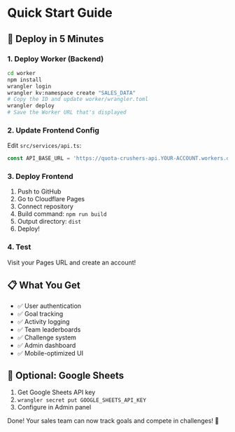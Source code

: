 # Quick Start Guide

## 🚀 Deploy in 5 Minutes

### 1. Deploy Worker (Backend)
```bash
cd worker
npm install
wrangler login
wrangler kv:namespace create "SALES_DATA"
# Copy the ID and update worker/wrangler.toml
wrangler deploy
# Save the Worker URL that's displayed
```

### 2. Update Frontend Config
Edit `src/services/api.ts`:
```typescript
const API_BASE_URL = 'https://quota-crushers-api.YOUR-ACCOUNT.workers.dev'
```

### 3. Deploy Frontend
1. Push to GitHub
2. Go to Cloudflare Pages
3. Connect repository
4. Build command: `npm run build`
5. Output directory: `dist`
6. Deploy!

### 4. Test
Visit your Pages URL and create an account!

## 📋 What You Get
- ✅ User authentication
- ✅ Goal tracking
- ✅ Activity logging
- ✅ Team leaderboards
- ✅ Challenge system
- ✅ Admin dashboard
- ✅ Mobile-optimized UI

## 🔧 Optional: Google Sheets
1. Get Google Sheets API key
2. `wrangler secret put GOOGLE_SHEETS_API_KEY`
3. Configure in Admin panel

Done! Your sales team can now track goals and compete in challenges! 🎯